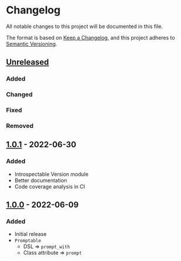 # Changelog
All notable changes to this project will be documented in this file.

The format is based on [Keep a Changelog](https://keepachangelog.com/en/1.0.0/),
and this project adheres to [Semantic Versioning](https://semver.org/spec/v2.0.0.html).

## [Unreleased]
### Added

### Changed

### Fixed

### Removed

## [1.0.1] - 2022-06-30
### Added
- Introspectable Version module
- Better documentation
- Code coverage analysis in CI

## [1.0.0] - 2022-06-09
### Added
- Initial release
- `Promptable`
  - DSL => `prompt_with`
  - Class attribute => `prompt`

[Unreleased]: https://github.com/pboling/service_actor-promptable/compare/v1.0.1...HEAD
[1.0.1]: https://github.com/pboling/service_actor-promptable/compare/1.0.0...v1.0.1
[1.0.0]: https://github.com/pboling/service_actor-promptable/compare/3079772bb43c02ebfca364d27d062e573acdb091...v1.0.0
